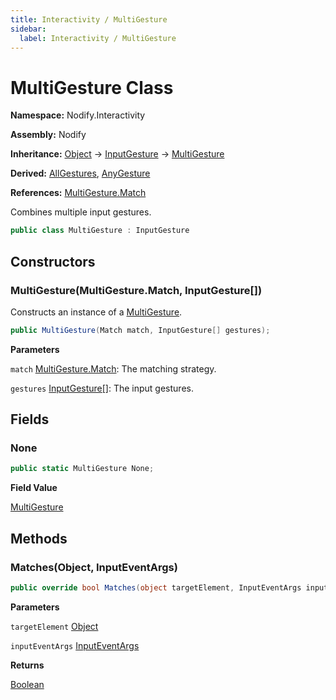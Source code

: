 ```yaml
---
title: Interactivity / MultiGesture
sidebar:
  label: Interactivity / MultiGesture
---
```


# MultiGesture Class  
  
**Namespace:** Nodify.Interactivity  
  
**Assembly:** Nodify  
  
**Inheritance:** [Object](https://docs.microsoft.com/en-us/dotnet/api/System.Object) → [InputGesture](https://docs.microsoft.com/en-us/dotnet/api/System.Windows.Input.InputGesture) → [MultiGesture](Nodify_Interactivity_MultiGesture)  
  
**Derived:** [AllGestures](Nodify_Interactivity_AllGestures), [AnyGesture](Nodify_Interactivity_AnyGesture)  
  
**References:** [MultiGesture.Match](Nodify_Interactivity_MultiGesture_Match)  
  
Combines multiple input gestures.  
  
```csharp  
public class MultiGesture : InputGesture  
```  
  
## Constructors  
  
### MultiGesture(MultiGesture.Match, InputGesture[])  
  
Constructs an instance of a [MultiGesture](Nodify_Interactivity_MultiGesture).  
  
```csharp  
public MultiGesture(Match match, InputGesture[] gestures);  
```  
  
**Parameters**  
  
`match` [MultiGesture.Match](Nodify_Interactivity_MultiGesture_Match): The matching strategy.  
  
`gestures` [InputGesture[]](https://docs.microsoft.com/en-us/dotnet/api/System.Windows.Input.InputGesture[]): The input gestures.  
  
## Fields  
  
### None  
  
```csharp  
public static MultiGesture None;  
```  
  
**Field Value**  
  
[MultiGesture](Nodify_Interactivity_MultiGesture)  
  
## Methods  
  
### Matches(Object, InputEventArgs)  
  
```csharp  
public override bool Matches(object targetElement, InputEventArgs inputEventArgs);  
```  
  
**Parameters**  
  
`targetElement` [Object](https://docs.microsoft.com/en-us/dotnet/api/System.Object)  
  
`inputEventArgs` [InputEventArgs](https://docs.microsoft.com/en-us/dotnet/api/System.Windows.Input.InputEventArgs)  
  
**Returns**  
  
[Boolean](https://docs.microsoft.com/en-us/dotnet/api/System.Boolean)  
  

